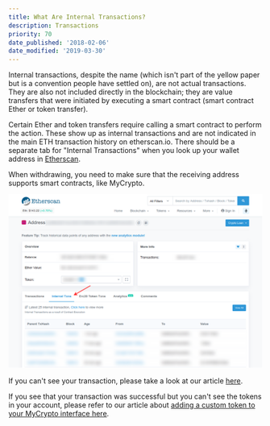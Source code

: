 ```yaml
---
title: What Are Internal Transactions?
description: Transactions
priority: 70
date_published: '2018-02-06'
date_modified: '2019-03-30'
---
```


Internal transactions, despite the name (which isn't part of the yellow paper but is a convention people have settled on), are not actual transactions. They are also not included directly in the blockchain; they are value transfers that were initiated by executing a smart contract (smart contract Ether or token transfer).

Certain Ether and token transfers require calling a smart contract to perform the action. These show up as internal transactions and are not indicated in the main ETH transaction history on etherscan.io. There should be a separate tab for "Internal Transactions" when you look up your wallet address in [Etherscan](https://etherscan.io/).

When withdrawing, you need to make sure that the receiving address supports smart contracts, like MyCrypto.

![Internal transactions on Etherscan](../../assets/general-knowledge/ethereum-blockchain/what-are-internal-transactions/internal-transactions-on-etherscan.png)

If you can't see your transaction, please take a look at our article [here](/troubleshooting/sending/transactions-not-showing-or-pending).

If you see that your transaction was successful but you can't see the tokens in your account, please refer to our article about [adding a custom token to your MyCrypto interface here](/how-to/tokens/showing-and-loading-tokens).
